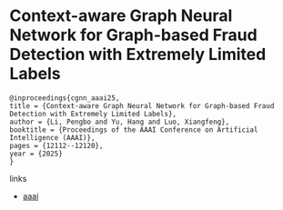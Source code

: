# Context-aware Graph Neural Network for Graph-based Fraud Detection with Extremely Limited Labels

```
@inproceedings{cgnn_aaai25,
title = {Context-aware Graph Neural Network for Graph-based Fraud Detection with Extremely Limited Labels},
author = {Li, Pengbo and Yu, Hang and Luo, Xiangfeng},
booktitle = {Proceedings of the AAAI Conference on Artificial Intelligence (AAAI)},
pages = {12112--12120},
year = {2025}
}
```

links
- [aaai](https://ojs.aaai.org/index.php/AAAI/article/view/33319)

